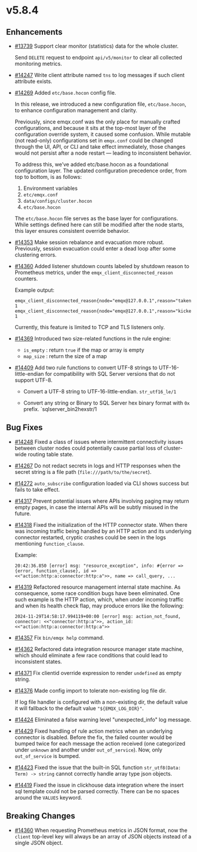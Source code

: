 # v5.8.4

## Enhancements

- [#13739](https://github.com/emqx/emqx/pull/13739) Support clear monitor (statistics) data for the whole cluster.

  Send `DELETE` request to endpoint `api/v5/monitor` to clear all collected monitoring metrics.

- [#14247](https://github.com/emqx/emqx/pull/14247) Write client attribute named `tns` to log messages if such client attribute exists.

- [#14269](https://github.com/emqx/emqx/pull/14269) Added `etc/base.hocon` config file.

  In this release, we introduced a new configuration file, `etc/base.hocon`, to enhance configuration management and clarity.

  Previously, since emqx.conf was the only place for manually crafted configurations, and because it sits at the top-most layer
  of the configuration override system, it caused some confusion.
  While mutable (not read-only) configurations set in `emqx.conf` could be changed through the UI, API, or CLI and take effect immediately,
  those changes would not persist after a node restart — leading to inconsistent behavior.

  To address this, we’ve added etc/base.hocon as a foundational configuration layer.
  The updated configuration precedence order, from top to bottom, is as follows:

  1. Environment variables
  2. `etc/emqx.conf`
  3. `data/configs/cluster.hocon`
  4. `etc/base.hocon`

  The `etc/base.hocon` file serves as the base layer for configurations.
  While settings defined here can still be modified after the node starts,
  this layer ensures consistent override behavior.

- [#14353](https://github.com/emqx/emqx/pull/14353) Make session rebalance and evacuation more robust. Previously, session evacuation could enter a dead loop after some clustering errors.

- [#14360](https://github.com/emqx/emqx/pull/14360) Added listener shutdown counts labeled by shutdown reason to Prometheus metrics, under the `emqx_client_disconnected_reason` counters.

  Example output:

  ```
  emqx_client_disconnected_reason{node="emqx@127.0.0.1",reason="takenover"} 1
  emqx_client_disconnected_reason{node="emqx@127.0.0.1",reason="kicked"} 1
  ```

  Currently, this feature is limited to TCP and TLS listeners only.

- [#14369](https://github.com/emqx/emqx/pull/14369) Introduced two size-related functions in the rule engine:
  - `is_empty` : return `true` if the map or array is empty
  - `map_size` : return the size of a map

- [#14409](https://github.com/emqx/emqx/pull/14409) Add two rule functions to convert UTF-8 strings to UTF-16-little-endian for compatibility with SQL Server versions that do not support UTF-8.

  - Convert a UTF-8 string to UTF-16-little-endian.
  `str_utf16_le/1`

  - Convert any string or Binary to SQL Server hex binary format with `0x` prefix.
  `sqlserver_bin2hexstr/1

## Bug Fixes

- [#14248](https://github.com/emqx/emqx/pull/14248) Fixed a class of issues where intermittent connectivity issues between cluster nodes could potentially cause partial loss of cluster-wide routing table state.

- [#14267](https://github.com/emqx/emqx/pull/14267) Do not redact secrets in logs and HTTP responses when the secret string is a file path (`file:///path/to/the/secret`).

- [#14272](https://github.com/emqx/emqx/pull/14272) `auto_subscribe` configuration loaded via CLI shows success but fails to take effect.

- [#14317](https://github.com/emqx/emqx/pull/14317) Prevent potential issues where APIs involving paging may return empty pages, in case the internal APIs will be subtly misused in the future.

- [#14318](https://github.com/emqx/emqx/pull/14318) Fixed the initialization of the HTTP connector state.  When there was incoming traffic being handled by an HTTP action and its underlying connector restarted, cryptic crashes could be seen in the logs mentioning `function_clause`.

  Example:

  ```
  20:42:36.850 [error] msg: "resource_exception", info: #{error => {error, function_clause}, id => <<"action:http:a:connector:http:a">>, name => call_query, ...
  ```

- [#14319](https://github.com/emqx/emqx/pull/14319) Refactored resource management internal state machine.  As consequence, some race condition bugs have been eliminated.  One such example is the HTTP action, which, when under incoming traffic and when its health check flap, may produce errors like the following:

  ```
  2024-11-29T14:58:17.994119+00:00 [error] msg: action_not_found, connector: <<"connector:http:a">>, action_id: <<"action:http:a:connector:http:a">>
  ```

- [#14357](https://github.com/emqx/emqx/pull/14357) Fix `bin/emqx help` command.

- [#14362](https://github.com/emqx/emqx/pull/14362) Refactored data integration resource manager state machine, which should eliminate a few race conditions that could lead to inconsistent states.

- [#14371](https://github.com/emqx/emqx/pull/14371) Fix clientid override expression to render `undefined` as empty string.

- [#14376](https://github.com/emqx/emqx/pull/14376) Made config import to tolerate non-existing log file dir.

  If log file handler is configured with a non-existing dir, the default value it will fallback to the default value `"${EMQX_LOG_DIR}"`.

- [#14424](https://github.com/emqx/emqx/pull/14424) Eliminated a false warning level "unexpected_info" log message.

- [#14429](https://github.com/emqx/emqx/pull/14429) Fixed handling of rule action metrics when an underlying connector is disabled.  Before the fix, the failed counter would be bumped twice for each message the action received (one categorized under `unknown` and another under `out_of_service`).  Now, only `out_of_service` is bumped.

- [#14423](https://github.com/emqx/emqx/pull/14423) Fixed the issue that the built-in SQL function `str_utf8(Data: Term) -> string` cannot correctly handle array type json objects.

- [#14419](https://github.com/emqx/emqx/pull/14419) Fixed the issue in clickhouse data integration where the insert sql template could not be parsed correctly. There can be no spaces around the `VALUES` keyword.

## Breaking Changes

- [#14360](https://github.com/emqx/emqx/pull/14360) When requesting Prometheus metrics in JSON format, now the `client` top-level key will always be an array of JSON objects instead of a single JSON object.
